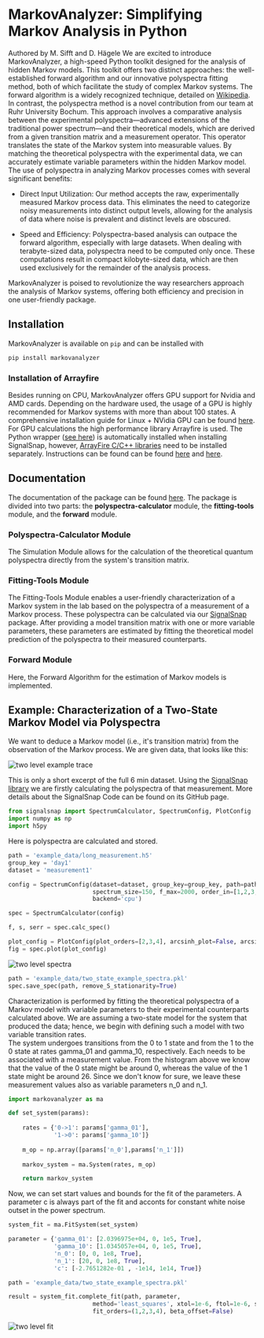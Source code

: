 # MarkovAnalyzer: Simplifying Markov Analysis in Python
Authored by M. Sifft and D. Hägele We are excited to introduce MarkovAnalyzer, a high-speed Python toolkit designed for 
the analysis of hidden Markov models. This toolkit offers two distinct approaches: the well-established forward algorithm 
and our innovative polyspectra fitting method, both of which facilitate the study of complex Markov systems. The forward 
algorithm is a widely recognized technique, detailed on [Wikipedia](https://en.wikipedia.org/wiki/Forward_algorithm). 
In contrast, the polyspectra method is a novel 
contribution from our team at Ruhr University Bochum. This approach involves a comparative analysis between the 
experimental polyspectra—advanced extensions of the traditional power spectrum—and their theoretical models, which 
are derived from a given transition matrix and a measurement operator. This operator translates the state of the 
Markov system into measurable values. By matching the theoretical polyspectra with the experimental data, we can 
accurately estimate variable parameters within the hidden Markov model. The use of polyspectra in analyzing Markov 
processes comes with several significant benefits:

* Direct Input Utilization: Our method accepts the raw, experimentally measured Markov process data. 
This eliminates the need to categorize noisy measurements into distinct output levels, allowing for the analysis 
of data where noise is prevalent and distinct levels are obscured.
    
* Speed and Efficiency: Polyspectra-based analysis can outpace the forward algorithm, especially with large datasets. 
When dealing with terabyte-sized data, polyspectra need to be computed only once. These computations result in compact 
kilobyte-sized data, which are then used exclusively for the remainder of the analysis process.

MarkovAnalyzer is poised to revolutionize the way researchers approach the analysis of Markov systems, offering both 
efficiency and precision in one user-friendly package.

## Installation
MarkovAnalyzer is available on `pip` and can be installed with 
```bash
pip install markovanalyzer
```

### Installation of Arrayfire 
Besides running on CPU, MarkovAnalyzer offers GPU support for Nvidia and AMD cards. Depending on the hardware used, the
usage of a GPU is highly recommended for Markov systems with more 
than about 100 states. A comprehensive installation guide for Linux + NVidia GPU can be found [here](https://github.com/MarkusSifft/MarkovAnalyzer/wiki/Installation-Guide). 
For GPU calculations the high performance library Arrayfire is used. The Python wrapper ([see here](https://github.com/arrayfire/arrayfire-python)) 
is automatically installed when installing SignalSnap, however, [ArrayFire C/C++ libraries](https://arrayfire.com/download) need to be installed separately. 
Instructions can be found can be found [here](https://github.com/arrayfire/arrayfire-python) and [here](https://arrayfire.org/docs/installing.htm#gsc.tab=0).

## Documentation
The documentation of the package can be found [here](https://markussifft.github.io/MarkovAnalyzer/). 
The package is divided into two parts: the **polyspectra-calculator** module, the **fitting-tools** module, 
and the **forward** module.
### Polyspectra-Calculator Module
The Simulation Module allows for the calculation of the theoretical quantum 
polyspectra directly from the system's transition matrix.
### Fitting-Tools Module
The Fitting-Tools Module enables a user-friendly characterization of a Markov system in the lab based on the 
polyspectra of a measurement of a Markov process. These polyspectra can be calculated
via our [SignalSnap](https://github.com/MarkusSifft/SignalSnap) package. After providing a model transition matrix with
one or more variable parameters, these parameters are estimated by fitting the theoretical model prediction of the 
polyspectra to their measured counterparts.
### Forward Module
Here, the Forward Algorithm for the estimation of Markov models is implemented.

## Example: Characterization of a Two-State Markov Model via Polyspectra
We want to deduce a Markov model (i.e., it's transition matrix) from the observation of the Markov process. We are given 
data, that looks like this:

![two level example trace](Examples/example_data/two_level_example_trace.png)

This is only a short excerpt of the full 6 min dataset. Using the [SignalSnap library](https://github.com/MarkusSifft/SignalSnap)
we are firstly calculating the polyspectra of that measurement. More details about the SignalSnap Code can be found on
its GitHub page.

```python
from signalsnap import SpectrumCalculator, SpectrumConfig, PlotConfig
import numpy as np
import h5py
```
Here is polyspectra are calculated and stored.
```python
path = 'example_data/long_measurement.h5'
group_key = 'day1'
dataset = 'measurement1'

config = SpectrumConfig(dataset=dataset, group_key=group_key, path=path, f_unit='Hz', 
                        spectrum_size=150, f_max=2000, order_in=[1,2,3,4], 
                        backend='cpu')

spec = SpectrumCalculator(config)

f, s, serr = spec.calc_spec()
```

```python
plot_config = PlotConfig(plot_orders=[2,3,4], arcsinh_plot=False, arcsinh_const=0.0002)
fig = spec.plot(plot_config)
```
![two level spectra](Examples/example_data/two_level_spectra.png)

```python
path = 'example_data/two_state_example_spectra.pkl'
spec.save_spec(path, remove_S_stationarity=True)
```
Characterization is performed by fitting the theoretical polyspectra of a Markov model with variable 
parameters to their experimental counterparts calculated above. We are assuming a two-state model 
for the system that produced the data; hence, we begin with defining such a model with two variable 
transition rates.    
The system undergoes transitions from the 0 to 1 state and from the 1 to the 0 state at 
rates gamma_01 and gamma_10, respectively. Each needs to be associated with a measurement value. 
From the histogram above we know that the value of the 0 state might be around 0, whereas the 
value of the 1 state might be around 26. Since we don't know for sure, we leave these measurement 
values also as variable parameters n_0 and n_1.

```python
import markovanalyzer as ma

def set_system(params):
      
    rates = {'0->1': params['gamma_01'],
             '1->0': params['gamma_10']}
             
    m_op = np.array([params['n_0'],params['n_1']])
    
    markov_system = ma.System(rates, m_op)

    return markov_system
```
Now, we can set start values and bounds for the fit of the parameters. A parameter c is always 
part of the fit and acconts for constant white noise outset in the power spectrum.

```python
system_fit = ma.FitSystem(set_system)

parameter = {'gamma_01': [2.0396975e+04, 0, 1e5, True],
             'gamma_10': [1.0345057e+04, 0, 1e5, True],
             'n_0': [0, 0, 1e8, True],
             'n_1': [20, 0, 1e8, True],
             'c': [-2.7651282e-01 , -1e14, 1e14, True]}

path = 'example_data/two_state_example_spectra.pkl'

result = system_fit.complete_fit(path, parameter, 
                        method='least_squares', xtol=1e-6, ftol=1e-6, show_plot=True, fit_modus='order_based',
                        fit_orders=(1,2,3,4), beta_offset=False)
```
![two level fit](Examples/example_data/two_level_final_fit.png)
